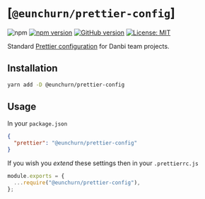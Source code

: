 # [`@eunchurn/prettier-config`]

![npm](https://img.shields.io/npm/dw/@eunchurn%2Fprettier-config) [![npm version](https://badge.fury.io/js/@eunchurn%2Fprettier-config.svg)](https://badge.fury.io/js/@eunchurn%2Fprettier-config) [![GitHub version](https://badge.fury.io/gh/eunchurn%2Fpackages.svg)](https://badge.fury.io/gh/eunchurn%2Fpackages) [![License: MIT](https://img.shields.io/badge/License-MIT-yellow.svg)](https://opensource.org/licenses/MIT)

Standard [Prettier configuration](https://prettier.io/docs/en/configuration.html) for Danbi team projects.

## Installation

```bash
yarn add -D @eunchurn/prettier-config
```

## Usage

In your `package.json`

```json
{
  "prettier": "@eunchurn/prettier-config"
}
```

If you wish you _extend_ these settings then in your `.prettierrc.js`

```js
module.exports = {
  ...require("@eunchurn/prettier-config"),
};
```

